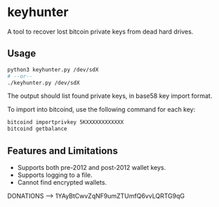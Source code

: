 keyhunter
=========

A tool to recover lost bitcoin private keys from dead hard drives.

## Usage

```bash
python3 keyhunter.py /dev/sdX
# --or--
./keyhunter.py /dev/sdX
```

The output should list found private keys, in base58 key import format.

To import into bitcoind, use the following command for each key:

```bash
bitcoind importprivkey 5KXXXXXXXXXXXX
bitcoind getbalance
```

## Features and Limitations
* Supports both pre-2012 and post-2012 wallet keys.
* Supports logging to a file.
* Cannot find encrypted wallets.

DONATIONS --> 1YAyBtCwvZqNF9umZTUmfQ6vvLQRTG9qG
